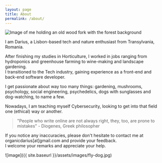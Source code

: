 ```yaml
---
layout: page
title: About
permalink: /about/
---
```


<img class="about-img" src="/blog/assets/images/me2.jpg" alt="Image of me holding an old wood fork with the forest background">

I am Darius, a Lisbon-based tech and nature enthusiast from Transylvania, Romania. 

After finishing my studies in Horticulture, I worked in jobs ranging from hydroponics and greenhouse farming to wine-making and landscape gardening.     
I transitioned to the Tech industry, gaining experience as a front-end and back-end software developer.

I get passionate about way too many things: gardening, mushrooms, psychology, social engineering, psychedelics, dogs with sunglasses and dog-watching, to name a few.

Nowadays, I am teaching myself Cybersecurity, looking to get into that field one (ethical) way or another.

> "People who write online are not always right, they, too, are prone to mistakes" - Diogenes, Greek philosopher

If you notice any inaccuracies, please don't hesitate to contact me at <span class="text-link">organicdarius[at]gmail.com</span> and provide your feedback.    
I welcome your remarks and appreciate your help.


![image]({{ site.baseurl }}/assets/images/fly-dog.jpg)
